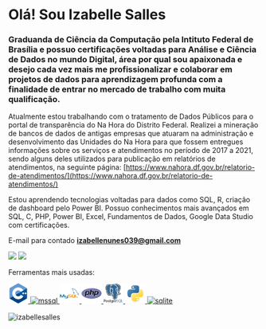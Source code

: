 


<h1>Olá! Sou Izabelle Salles</h1><h3 >

Graduanda de Ciência da Computação pela Intituto Federal de Brasília e  possuo certificações voltadas para Análise e Ciência de Dados no mundo Digital, área por qual sou apaixonada e desejo cada vez mais me profissionalizar e colaborar em projetos de dados para aprendizagem profunda com a finalidade de entrar no mercado de trabalho com muita qualificação. </h3>


Atualmente estou trabalhando com o tratamento de Dados Públicos para o portal de transparência do Na Hora do Distrito Federal. Realizei a mineração de bancos de dados de antigas empresas que atuaram na administração e desenvolvimento das Unidades do Na Hora para que fossem entregues informações sobre os serviços e atendimentos no período de 2017 a 2021, sendo alguns deles utilizados para publicação em relatórios de atendimentos, na seguinte página: [https://www.nahora.df.gov.br/relatorio-de-atendimentos/](https://www.nahora.df.gov.br/relatorio-de-atendimentos/)

Estou aprendendo tecnologias voltadas para dados como SQL, R, criação de dashboard pelo Power BI.
Possuo conhecimentos mais avançados em SQL, C, PHP, Power BI, Excel, Fundamentos de Dados, Google Data Studio com certificações.

E-mail para contado **izabellenunes039@gmail.com**

 [<img src="https://img.shields.io/badge/linkedin-%230077B5.svg?&style=for-the-badge&logo=linkedin&logoColor=white" />](https://www.linkedin.com/in/izabelle-salles-08402421b/) [<img src = "https://img.shields.io/badge/instagram-%23E4405F.svg?&style=for-the-badge&logo=instagram&logoColor=white">](https://www.instagram.com/izabellelouisee/)


Ferramentas mais usadas:</h3>



<p align="esquerda"> <a href="https://www.w3schools.com/cpp/" target="_blank" rel="noreferrer"> <img src="https://raw.githubusercontent.com/devicons/devicon/master/icons/cplusplus/cplusplus-original.svg" alt="cplusplus" width="40" height="40"/> </a> <a href="https://www.microsoft.com/en-us/sql-server" target="_blank" rel="noreferrer"> <img src="https://www.svgrepo.com/show/303229/microsoft-sql-server-logo.svg" alt="mssql" width="40" height="40"/> </a> <a href="https://www.mysql.com/" target="_blank" rel="noreferrer"> <img src="https://raw.githubusercontent.com/devicons/devicon/master/icons/mysql/mysql-original-wordmark.svg" alt="mysql" width="40" height="40"/> </a> <a href="https://www.php.net" target="_blank" rel="noreferrer"> <img src="https://raw.githubusercontent.com/devicons/devicon/master/icons/php/php-original.svg" alt="php" width="40" height="40"/> </a> <a href="https://www.postgresql.org" target="_blank" rel="noreferrer"> <img src="https://raw.githubusercontent.com/devicons/devicon/master/icons/postgresql/postgresql-original-wordmark.svg" alt="postgresql" width="40" height="40"/> </a> <a href="https://www.python.org" target="_blank" rel="noreferrer"> <img src="https://raw.githubusercontent.com/devicons/devicon/master/icons/python/python-original.svg" alt="python" width="40" height="40"/> </a> <a href="https://www.sqlite.org/" target="_blank" rel="noreferrer"> <img src="https://www.vectorlogo.zone/logos/sqlite/sqlite-icon.svg" alt="sqlite" width="40" height="40"/> </a> </p>

<p><img align="center" src="https://github-readme-stats.vercel.app/api/top-langs?username=izabellesalles&show_icons=true&locale=en&layout=compact" alt="izabellesalles" /></p>

